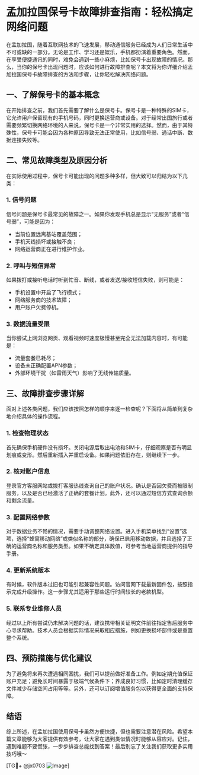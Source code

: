 # 孟加拉国保号卡故障排查指南：轻松搞定网络问题

在孟加拉国，随着互联网技术的飞速发展，移动通信服务已经成为人们日常生活中不可或缺的一部分。无论是工作、学习还是娱乐，手机都扮演着重要角色。然而，在享受便捷通讯的同时，难免会遇到一些小麻烦，比如保号卡出现故障的情况。那么，当你的保号卡出现问题时，应该如何进行故障排查呢？本文将为你详细介绍孟加拉国保号卡故障排查的方法和步骤，让你轻松解决网络问题。

## 一、了解保号卡的基本概念

在开始排查之前，我们首先需要了解什么是保号卡。保号卡是一种特殊的SIM卡，它允许用户保留现有的手机号码，同时更换运营商或设备。对于经常出国旅行或者需要频繁切换网络环境的人来说，保号卡是一个非常实用的选择。然而，由于其特殊性，保号卡可能会因为各种原因导致无法正常使用，比如信号弱、通话中断、数据连接失败等。

## 二、常见故障类型及原因分析

在实际使用过程中，保号卡可能出现的问题多种多样，但大致可以归结为以下几类：

### 1. 信号问题
信号问题是保号卡最常见的故障之一。如果你发现手机总是显示“无服务”或者“信号弱”，可能是因为：
- 当前位置远离基站覆盖范围；
- 手机天线损坏或接触不良；
- 网络运营商正在进行维护作业。

### 2. 呼叫与短信异常
如果拨打或接听电话时听到忙音、断线，或者发送/接收短信失败，则可能是：
- 手机设置中开启了飞行模式；
- 网络服务商的技术故障；
- 用户账户欠费停机。

### 3. 数据流量受限
当你尝试上网浏览网页、观看视频时速度极慢甚至完全无法加载内容时，有可能是：
- 流量套餐已耗尽；
- 设备未正确配置APN参数；
- 外部环境干扰（如雷雨天气）影响了无线传输质量。

## 三、故障排查步骤详解

面对上述各类问题，我们应该按照怎样的顺序来逐一检查呢？下面将从简单到复杂地介绍具体的操作流程。

### 1. 检查物理状态
首先确保手机硬件没有损坏。关闭电源后取出电池和SIM卡，仔细观察是否有明显划痕或变形。然后重新插入并重启设备。如果问题依旧存在，则继续下一步。

### 2. 核对账户信息
登录官方客服网站或拨打客服热线查询自己的账户状况。确认是否因欠费而被限制服务，以及是否已经激活了正确的套餐计划。此外，还可以通过短信方式查询余额和剩余流量。

### 3. 配置网络参数
对于数据业务不畅的情况，需要手动调整网络设置。进入手机菜单找到“设置”选项，选择“蜂窝移动网络”或类似名称的部分，确保已启用移动数据，并且选择了正确的运营商名称和服务类型。如果不确定具体数值，可参考当地运营商提供的指导手册。

### 4. 更新系统版本
有时候，软件版本过旧也可能引起兼容性问题。访问官网下载最新固件包，按照指示完成升级操作。这一步骤尤其适用于那些运行时间较长的老款机型。

### 5. 联系专业维修人员
经过以上所有尝试仍未解决问题的话，建议携带相关证明文件前往指定售后服务中心寻求帮助。技术人员会根据实际情况采取相应措施，例如更换损坏部件或是重置整个系统。

## 四、预防措施与优化建议

为了避免将来再次遭遇相同困扰，我们可以提前做好准备工作。例如定期充值保证账户充足；避免长时间暴露于极端气候条件下；养成良好习惯，比如定时清理缓存文件减少存储空间占用等等。另外，还可以订阅增值服务包以获得更全面的支持保障。

## 结语

综上所述，在孟加拉国使用保号卡虽然方便快捷，但也需要注意潜在风险。希望本篇文章能够为大家提供有效参考，让大家在遇到类似情况时能够从容应对。记住，遇到难题不要慌张，一步步排查总能找到答案！最后别忘了关注我们获取更多实用技巧哦～

[TG💪+ @jx0703 ![Image](https://github.com/user-attachments/assets/dbca1d08-cadb-493c-b0ec-ad6f7a83f270)]